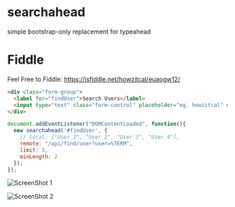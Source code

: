 # searchahead
simple bootstrap-only replacement for typeahead

# Fiddle
Feel Free to Fiddle: https://jsfiddle.net/howzitcal/euaogw12/

```html
<div class="form-group">
  <label for="findUser">Search Users</label>
  <input type="text" class="form-control" placeholder="eg. howzitcal" name="findUser" id="findUser">
</div>
```

```javascript
document.addEventListener("DOMContentLoaded", function(){
  new searchahead('#findUser', {
    // local: ["User 1", "User 2", "User 3", "User 4"],
    remote: "/api/find/user?user=%TERM",
    limit: 5,
    minLength: 2
  });
});
```

![ScreenShot 1](https://i.imgur.com/hAL1Hv5.png?1)

![ScreenShot 2](https://i.imgur.com/7gQaMH5.png)
